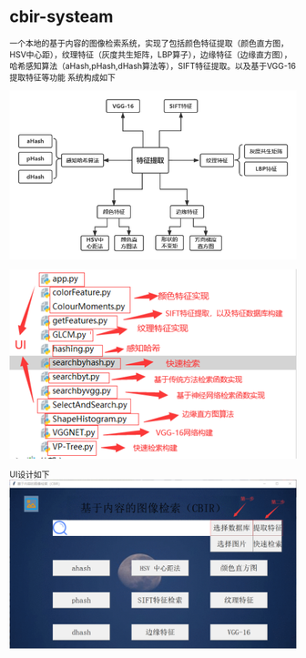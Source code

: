 # cbir-systeam
一个本地的基于内容的图像检索系统，实现了包括颜色特征提取（颜色直方图，HSV中心距），纹理特征（灰度共生矩阵，LBP算子），边缘特征（边缘直方图），哈希感知算法（aHash,pHash,dHash算法等），SIFT特征提取。以及基于VGG-16提取特征等功能
系统构成如下

![hh](https://github.com/KrealHtz/cbir-systeam/blob/main/icon/hh.png)

![Image text](https://github.com/KrealHtz/cbir-systeam/blob/main/icon/constrct.png)

UI设计如下
![hh](https://github.com/KrealHtz/cbir-systeam/blob/main/icon/ui.png)
